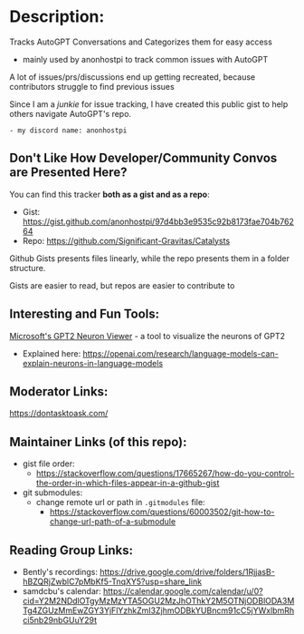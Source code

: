# Description:
Tracks AutoGPT Conversations and Categorizes them for easy access
- mainly used by anonhostpi to track common issues with AutoGPT

A lot of issues/prs/discussions end up getting recreated, because contributors struggle to find previous issues

Since I am a _junkie_ for issue tracking, I have created this public gist to help others navigate AutoGPT's repo.

    - my discord name: anonhostpi 

## Don't Like How Developer/Community Convos are Presented Here?

You can find this tracker **both as a gist and as a repo**:
- Gist: https://gist.github.com/anonhostpi/97d4bb3e9535c92b8173fae704b76264
- Repo: https://github.com/Significant-Gravitas/Catalysts

Github Gists presents files linearly, while the repo presents them in a folder structure.

Gists are easier to read, but repos are easier to contribute to

## Interesting and Fun Tools:

[Microsoft's GPT2 Neuron Viewer][neuron-viewer] - a tool to visualize the neurons of GPT2
- Explained here: https://openai.com/research/language-models-can-explain-neurons-in-language-models

[neuron-viewer]:https://openaipublic.blob.core.windows.net/neuron-explainer/neuron-viewer/index.html

## Moderator Links:
https://dontasktoask.com/

## Maintainer Links (of this repo):
- gist file order:
  - https://stackoverflow.com/questions/17665267/how-do-you-control-the-order-in-which-files-appear-in-a-github-gist
- git submodules:
  - change remote url or path in `.gitmodules` file:
    - https://stackoverflow.com/questions/60003502/git-how-to-change-url-path-of-a-submodule

## Reading Group Links:
- Bently's recordings: https://drive.google.com/drive/folders/1RjjasB-hBZQRjZwblC7pMbKf5-TnqXY5?usp=share_link
- samdcbu's calendar: https://calendar.google.com/calendar/u/0?cid=Y2M2NDdlOTgyMzMzYTA5OGU2MzJhOThkY2M5OTNjODBlODA3MTg4ZGUzMmEwZGY3YjFlYzhkZmI3ZjhmODBkYUBncm91cC5jYWxlbmRhci5nb29nbGUuY29t